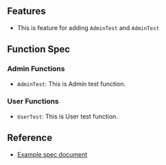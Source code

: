 
## Features
- This is feature for adding `AdminTest` and `AdminTest`

## Function Spec
### Admin Functions
- `AdminTest`: This is Admin test function.

### User Functions
- `UserTest`: This is User test function.

## Reference
- [Example spec document]()